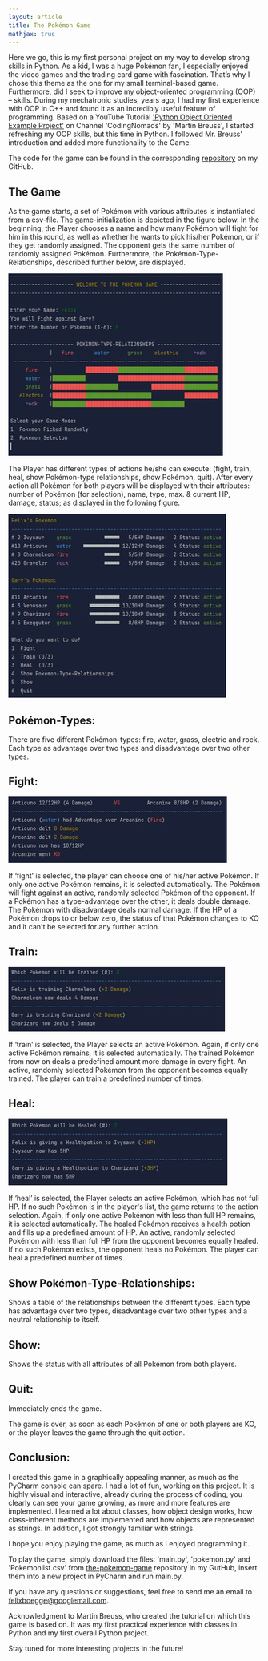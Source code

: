 ```yaml
---
layout: article
title: The Pokémon Game
mathjax: true
---
```


Here we go, this is my first personal project on my way to develop strong skills in Python. As a kid, I was a huge Pokémon fan, I especially enjoyed the video games and the trading card game with fascination. That’s why I chose this theme as the one for my small terminal-based game. Furthermore, did I seek to improve my object-oriented programming (OOP) – skills. During my mechatronic studies, years ago, I had my first experience with OOP in C++ and found it as an incredibly useful feature of programming. Based on a YouTube Tutorial ['Python Object Oriented Example Project'](https://www.youtube.com/watch?v=2AK7j8pIh-0&t=21s&ab_channel=CodingNomads) on Channel 'CodingNomads' by 'Martin Breuss', I started refreshing my OOP skills, but this time in Python. I followed Mr. Breuss’ introduction and added more functionality to the Game.

The code for the game can be found in the corresponding [repository](https://github.com/FelixBoegge/the_pokemon_game) on my GitHub.


## The Game
As the game starts, a set of Pokémon with various attributes is instantiated from a csv-file. The game-initialization is depicted in the figure below. In the beginning, the Player chooses a name and how many Pokémon will fight for him in this round, as well as whether he wants to pick his/her Pokémon, or if they get randomly assigned. The opponent gets the same number of randomly assigned Pokémon. Furthermore, the Pokémon-Type-Relationships, described further below, are displayed.

<img class="image image--xl" src="https://raw.githubusercontent.com/felixboegge/FB/master/assets/the_pokemon_game/start.jpg"/>


The Player has different types of actions he/she can execute: (fight, train, heal, show Pokémon-type relationships, show Pokémon, quit). After every action all Pokémon for both players will be displayed with their attributes: number of Pokémon (for selection), name, type, max. & current HP, damage, status; as displayed in the following figure.

<img class="image image--xl" src="https://raw.githubusercontent.com/felixboegge/FB/master/assets/the_pokemon_game/mainscreen.JPG"/>

## Pokémon-Types:
There are five different Pokémon-types: fire, water, grass, electric and rock. Each type as advantage over two types and disadvantage over two other types.

## Fight:
<img class="image image--xl" src="https://raw.githubusercontent.com/felixboegge/FB/master/assets/the_pokemon_game/fight.jpg"/>

If ‘fight’ is selected, the player can choose one of his/her active Pokémon. If only one active Pokémon remains, it is selected automatically. The Pokémon will fight against an active, randomly selected Pokémon of the opponent. If a Pokémon has a type-advantage over the other, it deals double damage. The Pokémon with disadvantage deals normal damage. If the HP of a Pokémon drops to or below zero, the status of that Pokémon changes to KO and it can't be selected for any further action.

## Train:
<img class="image image--xl" src="https://raw.githubusercontent.com/felixboegge/FB/master/assets/the_pokemon_game/train.jpg"/>

If ‘train’ is selected, the Player selects an active Pokémon. Again, if only one active Pokémon remains, it is selected automatically. The trained Pokémon from now on deals a predefined amount more damage in every fight. An active, randomly selected Pokémon from the opponent becomes equally trained. The player can train a predefined number of times.

## Heal:
<img class="image image--xl" src="https://raw.githubusercontent.com/felixboegge/FB/master/assets/the_pokemon_game/heal.JPG"/>

If ‘heal’ is selected, the Player selects an active Pokémon, which has not full HP. If no such Pokémon is in the player's list, the game returns to the action selection. Again, if only one active Pokémon with less than full HP remains, it is selected automatically. The healed Pokémon receives a health potion and fills up a predefined amount of HP. An active, randomly selected Pokémon with less than full HP from the opponent becomes equally healed. If no such Pokémon exists, the opponent heals no Pokémon. The player can heal a predefined number of times.

## Show Pokémon-Type-Relationships:
Shows a table of the relationships between the different types. Each type has advantage over two types, disadvantage over two other types and a neutral relationship to itself.

## Show:
Shows the status with all attributes of all Pokémon from both players.

## Quit:
Immediately ends the game.

The game is over, as soon as each Pokémon of one or both players are KO, or the player leaves the game through the quit action.

## Conclusion:
I created this game in a graphically appealing manner, as much as the PyCharm console can spare. I had a lot of fun, working on this project. It is highly visual and interactive, already during the process of coding, you clearly can see your game growing, as more and more features are implemented. I learned a lot about classes, how object design works, how class-inherent methods are implemented and how objects are represented as strings. In addition, I got strongly familiar with strings. 

I hope you enjoy playing the game, as much as I enjoyed programming it.

To play the game, simply download the files: 'main.py', 'pokemon.py' and 'Pokemonlist.csv' from [the-pokemon-game](https://github.com/FelixBoegge/the_pokemon_game) repository in my GutHub, insert them into a new project in PyCharm and run main.py.

If you have any questions or suggestions, feel free to send me an email to felixboegge@googlemail.com.

Acknowledgment to Martin Breuss, who created the tutorial on which this game is based on. It was my first practical experience with classes in Python and my first overall Python project. 

Stay tuned for more interesting projects in the future!
